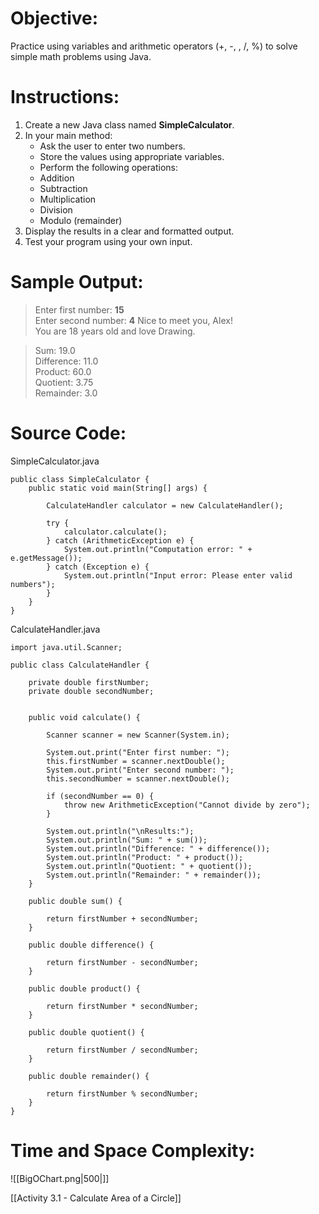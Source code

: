 # Objective:  
Practice using variables and arithmetic operators (+, -, , /, %) to solve simple math problems using Java. 
# Instructions:  
1. Create a new Java class named **SimpleCalculator**.  
2. In your main method:
	- Ask the user to enter two numbers.
	- Store the values using appropriate variables.
	- Perform the following operations:
	- Addition
	- Subtraction
	- Multiplication
	- Division
	- Modulo (remainder)
3. Display the results in a clear and formatted output.
4. Test your program using your own input.
# Sample Output:  
> Enter first number: **15**  
> Enter second number: **4**
> Nice to meet you, Alex!  
> You are 18 years old and love Drawing.

> Sum: 19.0  
> Difference: 11.0  
> Product: 60.0  
> Quotient: 3.75  
> Remainder: 3.0

# Source Code:  
SimpleCalculator.java
```
public class SimpleCalculator {
    public static void main(String[] args) {
        
        CalculateHandler calculator = new CalculateHandler();
        
        try {
            calculator.calculate();
        } catch (ArithmeticException e) {
            System.out.println("Computation error: " + e.getMessage());
        } catch (Exception e) {
            System.out.println("Input error: Please enter valid numbers");
        }
    }
}
```

CalculateHandler.java
```
import java.util.Scanner;

public class CalculateHandler {
    
    private double firstNumber;
    private double secondNumber;


    public void calculate() {

        Scanner scanner = new Scanner(System.in);

        System.out.print("Enter first number: ");
        this.firstNumber = scanner.nextDouble();
        System.out.print("Enter second number: ");
        this.secondNumber = scanner.nextDouble();
        
        if (secondNumber == 0) {
            throw new ArithmeticException("Cannot divide by zero");
        }

        System.out.println("\nResults:");
        System.out.println("Sum: " + sum());
        System.out.println("Difference: " + difference());
        System.out.println("Product: " + product());
        System.out.println("Quotient: " + quotient());
        System.out.println("Remainder: " + remainder());
    }

    public double sum() {

        return firstNumber + secondNumber;
    }

    public double difference() {

        return firstNumber - secondNumber;
    }

    public double product() {

        return firstNumber * secondNumber;
    }

    public double quotient() {

        return firstNumber / secondNumber;
    }

    public double remainder() {

        return firstNumber % secondNumber;
    }
}
```

# Time and Space Complexity: 
![[BigOChart.png|500|]]

[[Activity 3.1 - Calculate Area of a Circle]]